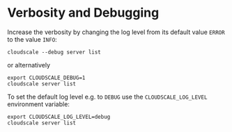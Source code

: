 # Verbosity and Debugging

Increase the verbosity by changing the log level from its default value `ERROR` to the value `INFO`:

~~~shell
cloudscale --debug server list
~~~

or alternatively

~~~shell
export CLOUDSCALE_DEBUG=1
cloudscale server list
~~~

To set the default log level e.g. to `DEBUG` use the `CLOUDSCALE_LOG_LEVEL` environment variable:

~~~shell
export CLOUDSCALE_LOG_LEVEL=debug
cloudscale server list
~~~
